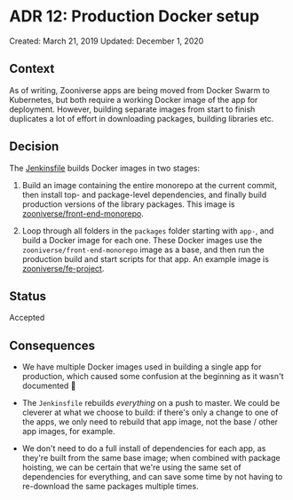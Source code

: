 # ADR 12: Production Docker setup

Created: March 21, 2019
Updated: December 1, 2020

## Context

As of writing, Zooniverse apps are being moved from Docker Swarm to Kubernetes, but both require a working Docker image of the app for deployment. However, building separate images from start to finish duplicates a lot of effort in downloading packages, building libraries etc.

## Decision

The [Jenkinsfile](../../Jenkinsfile) builds Docker images in two stages:

1. Build an image containing the entire monorepo at the current commit, then install top- and package-level dependencies, and finally build production versions of the library packages. This image is [zooniverse/front-end-monorepo](https://cloud.docker.com/u/zooniverse/repository/docker/zooniverse/front-end-monorepo).

1. Loop through all folders in the `packages` folder starting with `app-`, and build a Docker image for each one. These Docker images use the `zooniverse/front-end-monorepo` image as a base, and then run the production build and start scripts for that app. An example image is [zooniverse/fe-project](https://cloud.docker.com/u/zooniverse/repository/docker/zooniverse/fe-project).

## Status

Accepted

## Consequences

- We have multiple Docker images used in building a single app for production, which caused some confusion at the beginning as it wasn't documented :facepalm:

- The `Jenkinsfile` rebuilds _everything_ on a push to master. We could be cleverer at what we choose to build: if there's only a change to one of the apps, we only need to rebuild that app image, not the base / other app images, for example.

- We don't need to do a full install of dependencies for each app, as they're built from the same base image; when combined with package hoisting, we can be certain that we're using the same set of dependencies for everything, and can save some time by not having to re-download the same packages multiple times.
